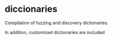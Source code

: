 # diccionaries
Compilation of fuzzing and discovery dictionaries. 

In addition, customized dictionaries are included
